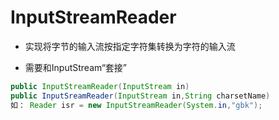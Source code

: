# InputStreamReader

- 实现将字节的输入流按指定字符集转换为字符的输入流

- 需要和InputStream“套接”

```java
public InputStreamReader(InputStream in)
public InputSreamReader(InputStream in,String charsetName)
如： Reader isr = new InputStreamReader(System.in,"gbk");
```
